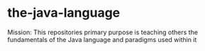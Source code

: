 # the-java-language
Mission: This repositories primary purpose is teaching others the fundamentals of the Java language and paradigms used within it
